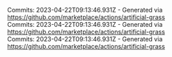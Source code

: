 Commits: 2023-04-22T09:13:46.931Z - Generated via https://github.com/marketplace/actions/artificial-grass
<br>
Commits: 2023-04-22T09:13:46.931Z - Generated via https://github.com/marketplace/actions/artificial-grass
<br>
Commits: 2023-04-22T09:13:46.931Z - Generated via https://github.com/marketplace/actions/artificial-grass
<br>
